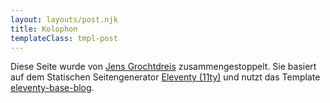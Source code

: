 ```yaml
---
layout: layouts/post.njk
title: Kolophon
templateClass: tmpl-post
---
```


Diese Seite wurde von [Jens Grochtdreis](https://grochtdreis.de) zusammengestoppelt.
Sie basiert auf dem Statischen Seitengenerator [Eleventy (11ty)](https://11ty.dev) und nutzt das Template  [eleventy-base-blog](https://eleventy-base-blog.netlify.com/).
